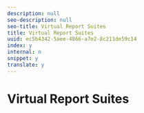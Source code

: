 ```yaml
---
description: null
seo-description: null
seo-title: Virtual Report Suites
title: Virtual Report Suites
uuid: ec5b4342-5aee-4866-a7e2-8c211de59c14
index: y
internal: n
snippet: y
translate: y
---
```


# Virtual Report Suites



